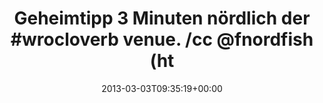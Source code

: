---
retweeted: false
source: <a href="http://erased4113706.com" rel="nofollow">erased4113706</a>
entities:
  user_mentions:
  - name: RŌBÆRT
    screen_name: fnordfish
    indices:
    - '57'
    - '67'
    id_str: '14513358'
    id: '14513358'
  - name: Florian Gilcher (@skade@hachyderm.io)
    screen_name: Argorak
    indices:
    - '68'
    - '76'
    id_str: '27227212'
    id: '27227212'
  - name: Felix Gilcher
    screen_name: Xylakant
    indices:
    - '77'
    - '86'
    id_str: '40266143'
    id: '40266143'
  urls: []
  symbols: []
  media:
  - expanded_url: https://twitter.com/bascht/status/308148572870815744/photo/1
    indices:
    - '87'
    - '109'
    url: http://t.co/XPSryQHIwg
    media_url: http://pbs.twimg.com/media/BEbDfpCCMAA1Lb1.jpg
    id_str: '308148572879204352'
    id: '308148572879204352'
    media_url_https: https://pbs.twimg.com/media/BEbDfpCCMAA1Lb1.jpg
    sizes:
      small:
        w: '510'
        h: '680'
        resize: fit
      large:
        w: '1224'
        h: '1632'
        resize: fit
      thumb:
        w: '150'
        h: '150'
        resize: crop
      medium:
        w: '900'
        h: '1200'
        resize: fit
    type: photo
    display_url: pic.twitter.com/XPSryQHIwg
  hashtags:
  - text: wrocloverb
    indices:
    - '34'
    - '45'
display_text_range:
- '0'
- '109'
favorite_count: '0'
id_str: '308148572870815744'
truncated: false
retweet_count: '0'
id: '308148572870815744'
possibly_sensitive: false
created_at: Sun Mar 03 09:35:19 +0000 2013
favorited: false
full_text: 'Geheimtipp 3 Minuten nördlich der #wrocloverb venue. /cc [@fnordfish](https://twitter.com/fnordfish)
  [@Argorak](https://twitter.com/Argorak) [@Xylakant](https://twitter.com/Xylakant)'
lang: de
extended_entities:
  media:
  - expanded_url: https://twitter.com/bascht/status/308148572870815744/photo/1
    indices:
    - '87'
    - '109'
    url: http://t.co/XPSryQHIwg
    media_url: http://pbs.twimg.com/media/BEbDfpCCMAA1Lb1.jpg
    id_str: '308148572879204352'
    id: '308148572879204352'
    media_url_https: https://pbs.twimg.com/media/BEbDfpCCMAA1Lb1.jpg
    sizes:
      small:
        w: '510'
        h: '680'
        resize: fit
      large:
        w: '1224'
        h: '1632'
        resize: fit
      thumb:
        w: '150'
        h: '150'
        resize: crop
      medium:
        w: '900'
        h: '1200'
        resize: fit
    type: photo
    display_url: pic.twitter.com/XPSryQHIwg
tags:
- wrocloverb
- pesos/twitter
date: '2013-03-03T09:35:19+00:00'
src: https://twitter.com/bascht/status/308148572870815744
original_url: https://twitter.com/bascht/status/308148572870815744
type: twitter_tweet
media_url: https://img.bascht.com/twitter/pbs.twimg.com/media/BEbDfpCCMAA1Lb1.jpg
text: 'Geheimtipp 3 Minuten nördlich der #wrocloverb venue. /cc [@fnordfish](https://twitter.com/fnordfish)
  [@Argorak](https://twitter.com/Argorak) [@Xylakant](https://twitter.com/Xylakant)'
title: 'Geheimtipp 3 Minuten nördlich der #wrocloverb venue. /cc @fnordfish (ht'

---